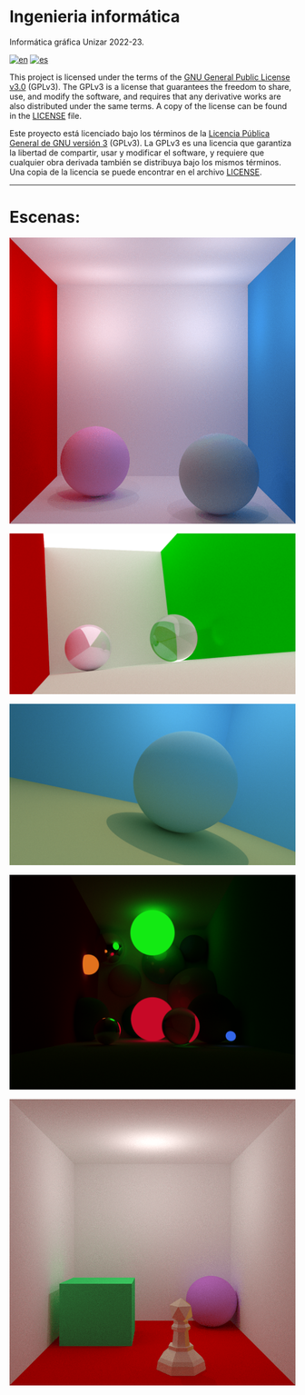 # Ingenieria informática
Informática gráfica Unizar 2022-23.

[![en](https://img.shields.io/badge/lang-en-red.svg)](README.md)
[![es](https://img.shields.io/badge/lang-es-yellow.svg)](README_es.md)

This project is licensed under the terms of the [GNU General Public License v3.0](https://www.gnu.org/licenses/gpl-3.0.en.html) (GPLv3). The GPLv3 is a license that guarantees the freedom to share, use, and modify the software, and requires that any derivative works are also distributed under the same terms. A copy of the license can be found in the [LICENSE](LICENSE) file.

Este proyecto está licenciado bajo los términos de la [Licencia Pública General de GNU versión 3](https://www.gnu.org/licenses/gpl-3.0.en.html) (GPLv3). La GPLv3 es una licencia que garantiza la libertad de compartir, usar y modificar el software, y requiere que cualquier obra derivada también se distribuya bajo los mismos términos. Una copia de la licencia se puede encontrar en el archivo [LICENSE](LICENSE).


<!--
[![pt-br](https://img.shields.io/badge/lang-pt--br-green.svg)](README.pt-br.md)
-->

---

# Escenas:
![Hola](scenes/scene8-512ppp_4lightpoints.png)

![Hola](scenes/scene4-512ppp_cinematic.png)

![Hola](scenes/scene13-512ppp_cinematic-blue.png)

![Hola](scenes/scene6-512ppp_new-hdr.png)

![Hola](scenes/scene10-256ppp_superliminal.png)
